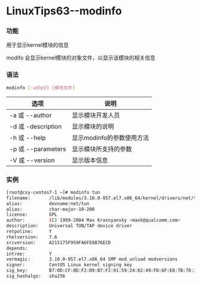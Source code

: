 # LinuxTips63--modinfo

### 功能

用于显示kernel模块的信息

modifo 会显示kernel模块的对象文件，以显示该模块的相关信息

### 语法

```bash
modinfo [-adhpV] [模块文件]
```

| 选项               | 说明                      |
| ------------------ | ------------------------- |
| -a 或 --author     | 显示模块开发人员          |
| -d 或 -description | 显示模块的说明            |
| -h 或 --help       | 显示modinfo的参数使用方法 |
| -p 或 --parameters | 显示模块所支持的参数      |
| -V 或 --version    | 显示版本信息              |

### 实例

```bash
[root@cxy-centos7-1 ~]# modinfo tun
filename:       /lib/modules/3.10.0-957.el7.x86_64/kernel/drivers/net/tun.ko.xz
alias:          devname:net/tun
alias:          char-major-10-200
license:        GPL
author:         (C) 1999-2004 Max Krasnyansky <maxk@qualcomm.com>
description:    Universal TUN/TAP device driver
retpoline:      Y
rhelversion:    7.6
srcversion:     A215175F959FA6FE8B76ECD
depends:        
intree:         Y
vermagic:       3.10.0-957.el7.x86_64 SMP mod_unload modversions 
signer:         CentOS Linux kernel signing key
sig_key:        B7:0D:CF:0D:F2:D9:B7:F2:91:59:24:82:49:FD:6F:E8:7B:78:14:27
sig_hashalgo:   sha256
```

